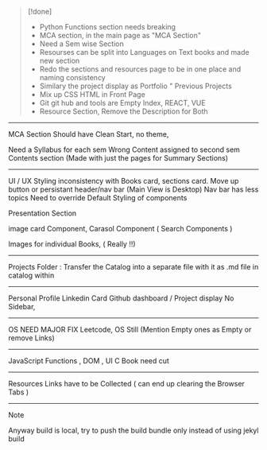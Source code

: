 
> [!done]
> * Python Functions section needs breaking
> * MCA section,  in the main page as "MCA Section"
> * Need a Sem wise Section
> * Resourses can be split into Languages on Text books and made new section
> * Redo the sections and resources page to be in one place and naming consistency
> * Similary the project display as Portfolio " Previous Projects
> * Mix up CSS HTML in Front Page
> * Git git hub and tools are Empty Index, REACT, VUE
> * Resource Section, Remove the Description for Both

___

MCA Section
Should have Clean Start, no theme, 

Need a Syllabus for each sem 
Wrong Content assigned to second sem
Contents section (Made with just the pages for Summary Sections)

___

UI / UX
Styling inconsistency with Books card, sections card.
Move up button or persistant header/nav bar (Main View is Desktop)
Nav bar has less topics
Need to override Default Styling of components

Presentation Section

image card Component,  Carasol Component 
( Search Components )

Images for individual Books, ( Really !!)

___

Projects Folder : 
Transfer the Catalog into a separate file with it as .md file in catalog within

___

Personal Profile
Linkedin Card
Github dashboard / Project display
No Sidebar, 

___

OS NEED MAJOR FIX
Leetcode, OS Still  (Mention Empty ones as Empty or remove Links)

___

JavaScript Functions , DOM , UI
C Book need cut

____

Resources Links have to be Collected ( can end up clearing the Browser Tabs )

___

> [!note]
> Anyway build is local, try to push the build bundle only instead of using jekyl build

